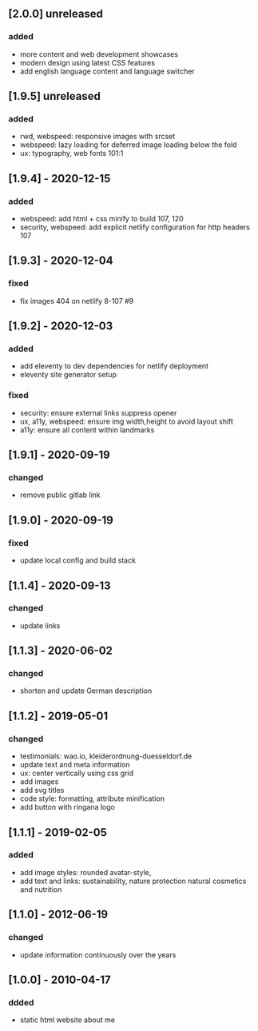 ## [2.0.0] unreleased
### added
- more content and web development showcases
- modern design using latest CSS features
- add english language content and language switcher

## [1.9.5] unreleased
### added
- rwd, webspeed: responsive images with srcset
- webspeed: lazy loading for deferred image loading below the fold
- ux: typography, web fonts 101:1

## [1.9.4] - 2020-12-15
### added
- webspeed: add html + css minify to build 107, 120
- security, webspeed: add explicit netlify configuration for http headers 107

## [1.9.3] - 2020-12-04
### fixed
- fix images 404 on netlify 8-107 #9

## [1.9.2] - 2020-12-03
### added
- add eleventy to dev dependencies for netlify deployment
- eleventy site generator setup
### fixed
- security: ensure external links suppress opener
- ux, a11y, webspeed: ensure img width,height to avoid layout shift
- a11y: ensure all content within landmarks

## [1.9.1] - 2020-09-19
### changed
- remove public gitlab link

## [1.9.0] - 2020-09-19
### fixed
- update local config and build stack

## [1.1.4] - 2020-09-13
### changed
- update links

## [1.1.3] - 2020-06-02
### changed
- shorten and update German description

## [1.1.2] - 2019-05-01
### changed
- testimonials: wao.io, kleiderordnung-duesseldorf.de
- update text and meta information
- ux: center vertically using css grid
- add images
- add svg titles
- code style: formatting, attribute minification
- add button with ringana logo

## [1.1.1] - 2019-02-05
### added
- add image styles: rounded avatar-style,
- add text and links: sustainability, nature protection natural cosmetics and nutrition

## [1.1.0] - 2012-06-19
### changed
- update information continuously over the years

## [1.0.0] - 2010-04-17
### ddded
- static html website about me
